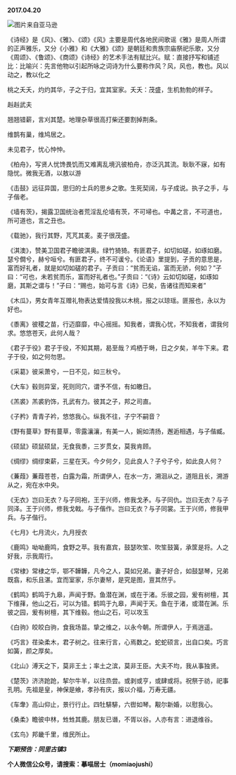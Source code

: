 
          
**2017.04.20**

![](https://pic4.zhimg.com/v2-9564ba32d4b943885e4ea45d24950cf0.png)图片来自亚马逊


《诗经》是《风》、《雅》、《颂》《风》主要是周代各地民间歌谣《雅》是周人所谓的正声雅乐，又分《小雅》和《大雅》《颂》是朝廷和贵族宗庙祭祀乐歌，又分《周颂》、《鲁颂》、《商颂》《诗经》的艺术手法有赋比兴。赋：直接抒写和铺述比：比喻兴：先言他物以引起所咏之词诗为什么要称作风？风，风也，教也。风以动之，教以化之

桃之夭夭，灼灼其华，子之于归，宜其室家。夭夭：茂盛，生机勃勃的样子。

赳赳武夫

翘翘错薪，言刈其楚。地理杂草很高打柴还要割掉荆条。

维鹊有巢，维鸠居之。

未见君子，忧心忡忡。

《柏舟》，写贤人忧馋畏饥而又难离乱境汎彼柏舟，亦泛汎其流。耿耿不寐，如有隐忧。微我无酒，以敖以游

《击鼓》远征异国，思归的士兵的思乡之歌。生死契阔，与子成说。执子之手，与子偕老。

《墙有茨》，揭露卫国统治者荒淫乱伦墙有茨，不可埽也。中冓之言，不可道也，所可道也，言之丑也。

《载驰》，我行其野，芃芃其麦。麦子很茂盛。

《淇澳》，赞美卫国君子瞻彼淇奥。绿竹猗猗。有匪君子，如切如磋，如琢如磨。瑟兮僴兮，赫兮咺兮。有匪君子，终不可谖兮。《论语》里提到，子贡的意思是，富而好礼者，就是如切如磋的君子。子贡曰：“贫而无谄，富而无骄，何如？”子曰：“可也，未若贫而乐，富而好礼者也。”子贡曰：“《诗》云如切如磋，如琢如磨，其斯之谓与！”子曰：“赐也，始可与言《诗》已矣，告诸往而知来者”

《木瓜》，男女青年互赠礼物表达爱情投我以木桃，报之以琼瑶。匪报也，永以为好也。

《黍离》彼稷之苗，行迈靡靡，中心摇摇。知我者，谓我心忧，不知我者，谓我何求。悠悠苍天，此何人哉？

《君子于役》君子于役，不知其期，曷至哉？鸡栖于塒，日之夕矣，羊牛下来。君子于役，如之何勿思。

《采葛》彼采萧兮，一日不见，如三秋兮。

《大车》毂则异室，死则同穴，谓予不信，有如皦日。

《羔裘》羔裘豹饰，孔武有力。彼其之子，邦之司直。

《子矜》青青子衿，悠悠我心。纵我不往，子宁不嗣音？

《野有蔓草》野有蔓草，零露瀼瀼，有美一人，婉如清扬，邂逅相遇，与子偕臧。

《硕鼠》硕鼠硕鼠，无食我黍，三岁贯女，莫我肯顾。

《绸缪》绸缪束薪，三星在天。今夕何夕，见此良人？子兮子兮，如此良人何？

《蒹葭》蒹葭苍苍，白露为霜，所谓伊人，在水一方，溯洄从之，道阻且长，溯游从之，宛在水中央。

《无衣》岂曰无衣？与子同袍，王于兴师，修我戈矛。与子同仇。岂曰无衣？与子同泽。王于兴师，修我戈戟。与子偕作。岂曰无衣？与子同裳。王于兴师，修我甲兵。与子偕行。

《七月》七月流火，九月授衣

《鹿鸣》呦呦鹿鸣，食野之苹。我有嘉宾，鼓瑟吹笙、吹笙鼓簧，承筐是将。人之好我，示我周行。

《常棣》常棣之华，鄂不韡韡，凡今之人，莫如兄弟。妻子好合，如鼓瑟琴，兄弟既翕，和乐且湛。宜而室家，乐尔妻帑，是究是图，亶其然乎。

《鹤鸣》鹤鸣于九皋，声闻于野。鱼潜在渊，或在于渚。乐彼之园，爰有树檀，其下维萚，他山之石，可以为错。鹤鸣于九皋，声闻于天。鱼在于渚，或潜在渊。乐彼之园，爰有树檀，其下维毂。他山之石，可以攻玉

《白驹》皎皎白驹，食我场苗。挚之维之，以永今朝。所谓伊人，于焉逍遥。

《巧言》荏染柔木，君子树之。往来行言，心焉数之。蛇蛇硕言，出自口矣。巧言如簧，颜之厚矣。

《北山》溥天之下，莫非王土；率土之滨，莫非王臣。大夫不均，我从事独贤。

《楚茨》济济跄跄，挈尔牛羊，以往烝尝。或剥或亨，或肆或将。祝祭于祊，祀事孔明。先祖是皇，神保是飨，孝孙有庆，报以介福，万寿无疆。

《车舝》高山仰止，景行行止。四牡騑騑，六辔如琴。觏尔新婚，以慰我心。

《桑柔》瞻彼中林，甡甡其鹿。朋友已谮，不胥以谷。人亦有言：进退维谷。

《玄鸟》邦畿千里，维民所止。


***下期预告：同里古镇3***


**个人微信公众号，请搜索：摹喵居士（momiaojushi）**

        